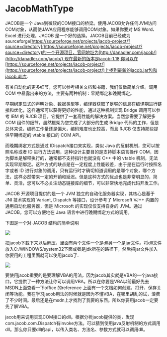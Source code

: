 # JacobMathType

JACOB是一个 Java到微软的COM接口的桥梁。使用JACOB允许任何JVM访问COM对象，从而使JAVA应用程序能够调用COM对象。如果你要对 MS Word、Excel 进行处理，JACOB 是一个好的选择。JACOB目前已经成为sourceforge[https://sourceforge.net/projects/jacob-project/?source=directory](https://sourceforge.net/projects/jacob-project/?source=directory)的一个开源项目，官网地址为[http://danadler.com/jacob/](http://danadler.com/jacob/),现在最新的版本是jacob-1.18,你可以在[https://sourceforge.net/projects/jacob-project/](https://sourceforge.net/projects/jacob-project/)上找到最新的jacob.jar包和jacob.dll库.

有关自动化的更多细节，您可以参考相关文档和书籍，我们仅做简单介绍。调用 COM 中暴露出来的方法，主要有两种机制：早期绑定和晚期绑定。

早期绑定显式的声明对象、数据类型等，编译器获取了足够的信息在编译期进行链接和优化，这样通常可以获得更好的性能，通过这种机制实现 Bridge 调用可以参考 IBM 的 RJCB 项目，它提供了一套高性能的解决方案。当然您需要了解更多 COM 组件的细节，虽然框架为您完成了大部分的生成 Bridge 代码的工作，但是总体来说，编码工作量还是偏大，编码难度也比较高，而且 RJCB 仅支持那些提供早期绑定的 vtable 接口的 COM API。

而晚期绑定方式是通过 IDispatch接口来实现，类似 Java 的反射机制，您可以按照名称或者 ID 进行方法调用，这种设计主要目的是支持脚本语言操作 COM，因为脚本是解释执行的，通常都不支持指针也就没有 C++ 中的 vtable 机制，无法实现早期绑定。这种方式的缺点是在一定程度上性能较差，由于是在运行时按照名字或者 ID 进行对象的调用，只有运行时才确切知道调用的是哪个对象，哪个方法，这样必然带来一定的开销和延迟。但是这种方式的优点也是非常明显的，简单、灵活，您可以不必关注动态链接库的细节，可以非常快地完成代码开发工作。

JACOB 开源项目提供的是一个 JVM 独立的自动化服务器实现，其核心是基于 JNI 技术实现的 Variant, Dispatch 等接口，设计参考了 Microsoft VJ++ 内置的通用自动化服务器，但是 Microsoft 的实现仅仅支持自身的 JVM。通过 JACOB，您可以方便地在 Java 语言中进行晚期绑定方式的调用。

下图是一个对 JACOB 结构的简单说明

![](https://github.com/scalad/JacobMathType/blob/master/doc/image/image001.jpg)

把jacob下载下来以后解压，里面有两个文件一个是dll另一个是jar文件。将dll文件放入C:/WINDOWS/system32下面或者是jdk所在的路径下，然后把jar文件加入你要用的工程里面就可以使用jacob了.

![](https://github.com/scalad/JacobMathType/blob/master/doc/image/jacob_path.png)

要使用jacob重要的是要理解VBA的用法，因为jacob其实就是VBA的一个java接口，它提供了一种方法让你可以调用VBA。所以在你要是VBA以前最好先去MSDN上面查看一下office 的reference 上面有一个文档如何创建，打开，保存关闭等功能。我在学习jacob用法的时候就是因为不懂VBA，在哪里胡乱的试，浪费了不少时间。最后还是在msdn上才找到了我要的东西。所以你要用jacob一定要先了解VBA。

jacob用来调用实现COM接口的dll。根据分析jacob提供的类，发现com.jacob.com.Dispatch有invoke方法。可以猜到使用java反射机制的方式调用dll。那么你只要dll的api，以传入类名、方法名、参数方式就可以调用dll。


